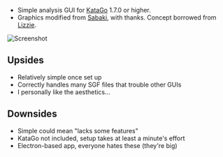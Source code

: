 * Simple analysis GUI for [KataGo](https://github.com/lightvector/KataGo) 1.7.0 or higher.
* Graphics modified from [Sabaki](https://github.com/SabakiHQ/Sabaki), with thanks. Concept borrowed from [Lizzie](https://github.com/featurecat/lizzie).

![Screenshot](https://user-images.githubusercontent.com/16438795/123147548-14bb6200-d457-11eb-8af3-0975c5252bf3.png)

## Upsides

* Relatively simple once set up
* Correctly handles many SGF files that trouble other GUIs
* I personally like the aesthetics...

## Downsides

* Simple could mean "lacks some features"
* KataGo not included, setup takes at least a minute's effort
* Electron-based app, everyone hates these (they're big)
